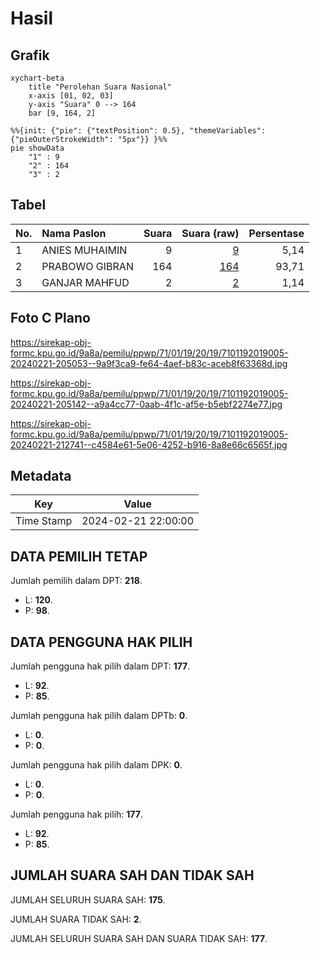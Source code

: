 # Hasil

## Grafik

```mermaid
xychart-beta
    title "Perolehan Suara Nasional"
    x-axis [01, 02, 03]
    y-axis "Suara" 0 --> 164
    bar [9, 164, 2]
```

```mermaid
%%{init: {"pie": {"textPosition": 0.5}, "themeVariables": {"pieOuterStrokeWidth": "5px"}} }%%
pie showData
    "1" : 9
    "2" : 164
    "3" : 2
```

## Tabel

| No. | Nama Paslon    | Suara | Suara (raw) | Persentase |
|:--- |:-------------- | -----:| -----------:| ----------:|
| 1   | ANIES MUHAIMIN | 9     | [9][p-1]    | 5,14       |
| 2   | PRABOWO GIBRAN | 164   | [164][p-2]  | 93,71      |
| 3   | GANJAR MAHFUD  | 2     | [2][p-3]    | 1,14       |


[p-1]: https://github.com/gigit-pemilu/pemilu-2024/blob/main/pilpres/hitung-suara/sub/71-sulawesi-utara/sub/01-bolaang-mongondow/sub/19-passi-barat/sub/2019-otam/sub/005-tps/sub/paslon-1.txt
[p-2]: https://github.com/gigit-pemilu/pemilu-2024/blob/main/pilpres/hitung-suara/sub/71-sulawesi-utara/sub/01-bolaang-mongondow/sub/19-passi-barat/sub/2019-otam/sub/005-tps/sub/paslon-2.txt
[p-3]: https://github.com/gigit-pemilu/pemilu-2024/blob/main/pilpres/hitung-suara/sub/71-sulawesi-utara/sub/01-bolaang-mongondow/sub/19-passi-barat/sub/2019-otam/sub/005-tps/sub/paslon-3.txt

## Foto C Plano

https://sirekap-obj-formc.kpu.go.id/9a8a/pemilu/ppwp/71/01/19/20/19/7101192019005-20240221-205053--9a9f3ca9-fe64-4aef-b83c-aceb8f63368d.jpg

https://sirekap-obj-formc.kpu.go.id/9a8a/pemilu/ppwp/71/01/19/20/19/7101192019005-20240221-205142--a9a4cc77-0aab-4f1c-af5e-b5ebf2274e77.jpg

https://sirekap-obj-formc.kpu.go.id/9a8a/pemilu/ppwp/71/01/19/20/19/7101192019005-20240221-212741--c4584e61-5e06-4252-b916-8a8e66c6565f.jpg


## Metadata

| Key        | Value               |
| ---------- | ------------------- |
| Time Stamp | 2024-02-21 22:00:00 |


## DATA PEMILIH TETAP

Jumlah pemilih dalam DPT: **218**.
 * L: **120**.
 * P: **98**.

## DATA PENGGUNA HAK PILIH

Jumlah pengguna hak pilih dalam DPT: **177**.
 * L: **92**.
 * P: **85**.

Jumlah pengguna hak pilih dalam DPTb: **0**.
 * L: **0**.
 * P: **0**.

Jumlah pengguna hak pilih dalam DPK: **0**.
 * L: **0**.
 * P: **0**.

Jumlah pengguna hak pilih: **177**.
 * L: **92**.
 * P: **85**.

## JUMLAH SUARA SAH DAN TIDAK SAH

JUMLAH SELURUH SUARA SAH: **175**.

JUMLAH SUARA TIDAK SAH: **2**.

JUMLAH SELURUH SUARA SAH DAN SUARA TIDAK SAH: **177**.


